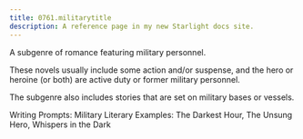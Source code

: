 ```yaml
---
title: 0761.militarytitle
description: A reference page in my new Starlight docs site.
---
```

A subgenre of romance featuring military personnel. 

These novels usually include some action and/or suspense, 
and the hero or heroine (or both) are active duty or former military personnel. 

The subgenre also includes stories that are set on military bases or vessels. 

Writing Prompts: 
Military Literary Examples: The Darkest Hour, 
The Unsung Hero, 
Whispers in the Dark